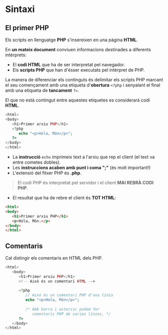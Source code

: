 # Sintaxi

## El primer PHP

Els scripts en llenguatge **PHP** s'insereixen en una pàgina **HTML**.

En **un mateix document** conviuen informacions destinades a diferents intèrprets: 
   * El **codi HTML** que ha de ser interpretat pel navegador.
   * Els **scripts PHP** que han d'ésser executats pel intèrpret de PHP. 

La manera de diferenciar els continguts és delimitar els scripts PHP marcant el seu començament amb una etiqueta d'**obertura** `<?php` i senyalant el final amb una etiqueta de **tancament** `?>`.

El que no està contingut entre aquestes etiquetes es considerarà codi **HTML**.

```php
<html>
<body>
   <h1>Primer arxiu PHP</h1>
   <?php
      echo "<p>Hola, Món</p>";
   ?>
</body>
</html>
```

* La **instrucció** `echo` imprimeix text a l'arxiu que rep el client (el text va entre cometes dobles).
* Les **instruccions acaben amb punt i coma ";"** (és molt important!)
* L'extensió del fitxer PHP és **.php**.

> El codi PHP és interpretat pel servidor i el client **MAI REBRÀ CODI PHP**.

* El resultat que ha de rebre el client és **TOT HTML**:

```html
<html>
<body>
   <h1>Primer arxiu PHP</h1>
   <p>Hola, Món.</p>
</body>
</html>
```

## Comentaris

Cal distingir els comentaris en HTML dels PHP.

```php
<html>
   <body>
      <h1>Primer arxiu PHP</h1>
      <!-- Això és un comentari HTML -->
   
      <?php
         // Això és un comentari PHP d'una línia
         echo "<p>Hola, Món</p>";
   
         /* Amb barra i asterisc podem fer
            comentaris PHP de varies línies. */
      ?>
   </body>
</html>
```
